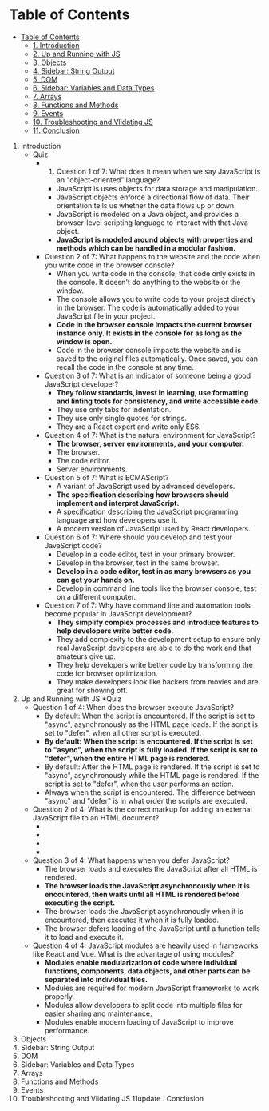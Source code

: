 # Table of Contents
- [Table of Contents](#table-of-contents)
  - [1. Introduction ](#1)
  - [2. Up and Running with JS](#2)
  - [3. Objects](#3)
  - [4. Sidebar: String Output](#4)
  - [5. DOM](#5)
  - [6. Sidebar: Variables and Data Types](#6)
  - [7. Arrays](#7)
  - [8. Functions and Methods](#8)
  - [9. Events](#9)
  - [10. Troubleshooting and Vlidating JS ](#10)
  - [11. Conclusion](#11)


1. Introduction <a name="1"></a>
   * Quiz
     * 1. Question 1 of 7: What does it mean when we say JavaScript is an "object-oriented" language?
       * JavaScript is uses objects for data storage and manipulation.
       * JavaScript objects enforce a directional flow of data. Their orientation tells us whether the data flows up or down.
       * JavaScript is modeled on a Java object, and provides a browser-level scripting language to interact with that Java object.
       * <b>JavaScript is modeled around objects with properties and methods which can be handled in a modular fashion.</b>
     * Question 2 of 7: What happens to the website and the code when you write code in the browser console?
       * When you write code in the console, that code only exists in the console. It doesn't do anything to the website or the window.
       * The console allows you to write code to your project directly in the browser. The code is automatically added to your JavaScript file in your project.
       * <b>Code in the browser console impacts the current browser instance only. It exists in the console for as long as the window is open.</b>
       * Code in the browser console impacts the website and is saved to the original files automatically. Once saved, you can recall the code in the console at any time.
     * Question 3 of 7: What is an indicator of someone being a good JavaScript developer?
       * <b>They follow standards, invest in learning, use formatting and linting tools for consistency, and write accessible code.</b>
       * They use only tabs for indentation.
       * They use only single quotes for strings.
       * They are a React expert and write only ES6.
     * Question 4 of 7: What is the natural environment for JavaScript?
       * <b>The browser, server environments, and your computer.</b>
       * The browser.
       * The code editor.
       * Server environments.
     * Question 5 of 7: What is ECMAScript?
       * A variant of JavaScript used by advanced developers.
       * <b>The specification describing how browsers should implement and interpret JavaScript.</b>
       * A specification describing the JavaScript programming language and how developers use it.
       * A modern version of JavaScript used by React developers.
     * Question 6 of 7: Where should you develop and test your JavaScript code?
       * Develop in a code editor, test in your primary browser.
       * Develop in the browser, test in the same browser.
       * <b>Develop in a code editor, test in as many browsers as you can get your hands on.</b>
       * Develop in command line tools like the browser console, test on a different computer.
     * Question 7 of 7: Why have command line and automation tools become popular in JavaScript development?
       * <b>They simplify complex processes and introduce features to help developers write better code.</b>
       * They add complexity to the development setup to ensure only real JavaScript developers are able to do the work and that amateurs give up.
       * They help developers write better code by transforming the code for browser optimization.
       * They make developers look like hackers from movies and are great for showing off.
2. Up and Running with JS <a name="2"></a>
  *Quiz
    * Question 1 of 4: When does the browser execute JavaScript?
      * By default: When the script is encountered. If the script is set to "async", asynchronously as the HTML page loads. If the script is set to "defer", when all other script is executed.
      * <b>By default: When the script is encountered. If the script is set to "async", when the script is fully loaded. If the script is set to "defer", when the entire HTML page is rendered.</b>
      * By default: After the HTML page is rendered. If the script is set to "async", asynchronously while the HTML page is rendered. If the script is set to "defer", when the user performs an action.
      * Always when the script is encountered. The difference between "async" and "defer" is in what order the scripts are executed.
    * Question 2 of 4: What is the correct markup for adding an external JavaScript file to an HTML document?
      * <b> <script src="javascript.js" async></script> </b>
      * <script src="javascript.js" async="true"></script>
      * <script type="text/javascript">javascript.js</script>
      * <script src="javascript.js" type="text/javascript"></script>
    * Question 3 of 4: What happens when you defer JavaScript?
      * The browser loads and executes the JavaScript after all HTML is rendered.
      * <b>The browser loads the JavaScript asynchronously when it is encountered, then waits until all HTML is rendered before executing the script.</b>
      * The browser loads the JavaScript asynchronously when it is encountered, then executes it when it is fully loaded.
      * The browser defers loading of the JavaScript until a function tells it to load and execute it.
    * Question 4 of 4: JavaScript modules are heavily used in frameworks like React and Vue. What is the advantage of using modules?
      * <b>Modules enable modularization of code where individual functions, components, data objects, and other parts can be separated into individual files.</b>
      * Modules are required for modern JavaScript frameworks to work properly.
      * Modules allow developers to split code into multiple files for easier sharing and maintenance.
      * Modules enable modern loading of JavaScript to improve performance.
3. Objects<a name="3"></a>
4. Sidebar: String Output<a name="4"></a>
5. DOM<a name="5"></a>
6. Sidebar: Variables and Data Types<a name="6"></a>
7. Arrays<a name="7"></a>
8. Functions and Methods<a name="8"></a>
9.  Events<a name="9"></a>
10.  Troubleshooting and Vlidating JS <a name="10"></a>
11update .  Conclusion<a name="11"></a>
